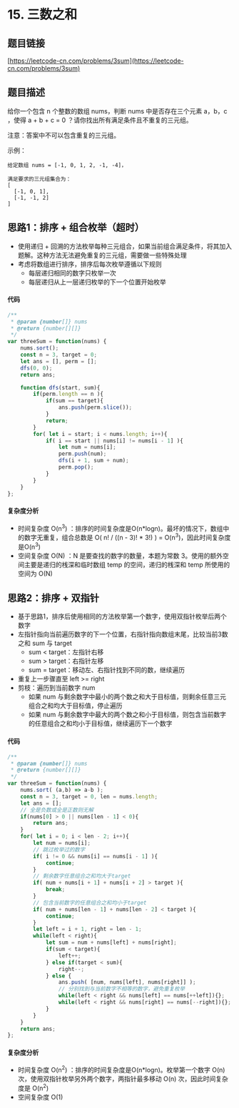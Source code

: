 # 15. 三数之和

## 题目链接
[https://leetcode-cn.com/problems/3sum](https://leetcode-cn.com/problems/3sum)

## 题目描述
给你一个包含 n 个整数的数组 nums，判断 nums 中是否存在三个元素 a，b，c ，使得 a + b + c = 0 ？请你找出所有满足条件且不重复的三元组。

注意：答案中不可以包含重复的三元组。

示例：
```
给定数组 nums = [-1, 0, 1, 2, -1, -4]，

满足要求的三元组集合为：
[
  [-1, 0, 1],
  [-1, -1, 2]
]
```

## 思路1：排序 + 组合枚举（超时）
 - 使用递归 + 回溯的方法枚举每种三元组合，如果当前组合满足条件，将其加入题解。这种方法无法避免重复的三元组，需要做一些特殊处理
 - 考虑将数组进行排序，排序后每次枚举遵循以下规则
   - 每层递归相同的数字只枚举一次
   - 每层递归从上一层递归枚举的下一个位置开始枚举

#### 代码
```javascript
/**
 * @param {number[]} nums
 * @return {number[][]}
 */
var threeSum = function(nums) {
    nums.sort();
    const n = 3, target = 0;
    let ans = [], perm = [];
    dfs(0, 0);
    return ans;

    function dfs(start, sum){
        if(perm.length == n ){
            if(sum == target){
                ans.push(perm.slice());
            }
            return;
        }
        for( let i = start; i < nums.length; i++){
            if( i == start || nums[i] != nums[i - 1] ){
                let num = nums[i];
                perm.push(num);
                dfs(i + 1, sum + num);
                perm.pop();
            }
        }
    }
};
```

#### 复杂度分析
 - 时间复杂度 O(n<sup>3</sup>) ：排序的时间复杂度是O(n*logn)。最坏的情况下，数组中的数字无重复，组合总数是 O( n! / ((n - 3)! * 3!) ) = O(n<sup>3</sup>)，因此时间复杂度是O(n<sup>3</sup>)
 - 空间复杂度 O(N) ：N 是要查找的数字的数量，本题为常数 3。使用的额外空间主要是递归的桟深和临时数组 temp 的空间，递归的桟深和 temp 所使用的空间为 O(N)

## 思路2：排序 + 双指针
 - 基于思路1，排序后使用相同的方法枚举第一个数字，使用双指针枚举后两个数字
 - 左指针指向当前遍历数字的下一个位置，右指针指向数组末尾，比较当前3数之和 sum 与 target
   - sum < target：左指针右移
   - sum > target：右指针左移
   - sum = target：移动左、右指针找到不同的数，继续遍历
 - 重复上一步骤直至 left >= right
 - 剪枝：遍历到当前数字 num 
   - 如果 num 与剩余数字中最小的两个数之和大于目标值，则剩余任意三元组合之和均大于目标值，停止遍历
   - 如果 num 与剩余数字中最大的两个数之和小于目标值，则包含当前数字的任意组合之和均小于目标值，继续遍历下一个数字

#### 代码
```javascript
/**
 * @param {number[]} nums
 * @return {number[][]}
 */
var threeSum = function(nums) {
    nums.sort( (a,b) => a-b );
    const n = 3, target = 0, len = nums.length;
    let ans = [];
    // 全是负数或全是正数则无解
    if(nums[0] > 0 || nums[len - 1] < 0){
        return ans;
    }
    for( let i = 0; i < len - 2; i++){
        let num = nums[i];
        // 跳过枚举过的数字
        if( i != 0 && nums[i] == nums[i - 1] ){
            continue;
        }
        // 剩余数字任意组合之和均大于target
        if( num + nums[i + 1] + nums[i + 2] > target ){
            break;
        }
        // 包含当前数字的任意组合之和均小于target
        if( num + nums[len - 1] + nums[len - 2] < target ){
            continue;
        }
        let left = i + 1, right = len - 1;
        while(left < right){
            let sum = num + nums[left] + nums[right];
            if(sum < target){
                left++;
            } else if(target < sum){
                right--;
            } else {
                ans.push( [num, nums[left], nums[right]] );
                // 分别找到与当前数字不相等的数字，避免重复枚举
                while(left < right && nums[left] == nums[++left]){};
                while(left < right && nums[right] == nums[--right]){};
            }
        }
    }
    return ans;
};
```

#### 复杂度分析
 - 时间复杂度 O(n<sup>2</sup>) ：排序的时间复杂度是O(n*logn)。枚举第一个数字 O(n) 次，使用双指针枚举另外两个数字，两指针最多移动 O(n) 次，因此时间复杂度是 O(n<sup>2</sup>)
 - 空间复杂度 O(1)